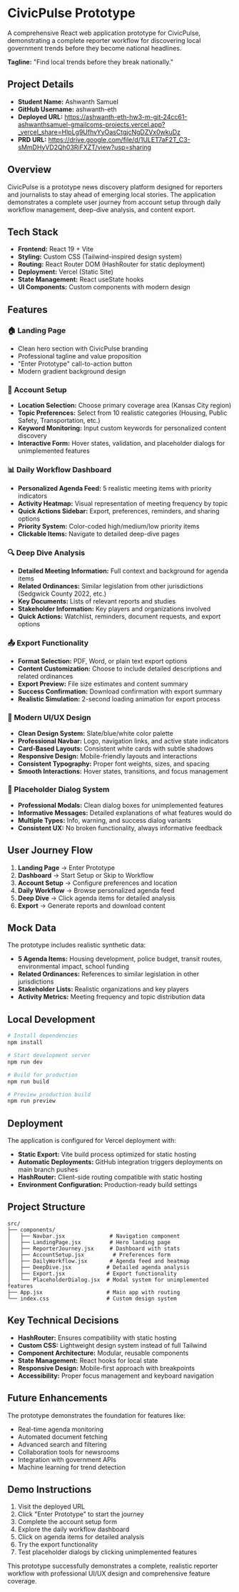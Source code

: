 # CivicPulse Prototype

A comprehensive React web application prototype for CivicPulse, demonstrating a complete reporter workflow for discovering local government trends before they become national headlines.

**Tagline:** "Find local trends before they break nationally."

## Project Details

- **Student Name:** Ashwanth Samuel
- **GitHub Username:** ashwanth-eth
- **Deployed URL:** https://ashwanth-eth-hw3-m-git-24cc61-ashwanthsamuel-gmailcoms-projects.vercel.app?_vercel_share=HlpLg9UfhvYyOasCtgjcNgDZVx0wkuDz
- **PRD URL:** https://drive.google.com/file/d/1ULET7aF2T_C3-sMmDHyVD2Qh03RiFXZT/view?usp=sharing

## Overview

CivicPulse is a prototype news discovery platform designed for reporters and journalists to stay ahead of emerging local stories. The application demonstrates a complete user journey from account setup through daily workflow management, deep-dive analysis, and content export.

## Tech Stack

- **Frontend:** React 19 + Vite
- **Styling:** Custom CSS (Tailwind-inspired design system)
- **Routing:** React Router DOM (HashRouter for static deployment)
- **Deployment:** Vercel (Static Site)
- **State Management:** React useState hooks
- **UI Components:** Custom components with modern design

## Features

### 🏠 Landing Page
- Clean hero section with CivicPulse branding
- Professional tagline and value proposition
- "Enter Prototype" call-to-action button
- Modern gradient background design

### 👤 Account Setup
- **Location Selection:** Choose primary coverage area (Kansas City region)
- **Topic Preferences:** Select from 10 realistic categories (Housing, Public Safety, Transportation, etc.)
- **Keyword Monitoring:** Input custom keywords for personalized content discovery
- **Interactive Form:** Hover states, validation, and placeholder dialogs for unimplemented features

### 📊 Daily Workflow Dashboard
- **Personalized Agenda Feed:** 5 realistic meeting items with priority indicators
- **Activity Heatmap:** Visual representation of meeting frequency by topic
- **Quick Actions Sidebar:** Export, preferences, reminders, and sharing options
- **Priority System:** Color-coded high/medium/low priority items
- **Clickable Items:** Navigate to detailed deep-dive pages

### 🔍 Deep Dive Analysis
- **Detailed Meeting Information:** Full context and background for agenda items
- **Related Ordinances:** Similar legislation from other jurisdictions (Sedgwick County 2022, etc.)
- **Key Documents:** Lists of relevant reports and studies
- **Stakeholder Information:** Key players and organizations involved
- **Quick Actions:** Watchlist, reminders, document requests, and export options

### 📤 Export Functionality
- **Format Selection:** PDF, Word, or plain text export options
- **Content Customization:** Choose to include detailed descriptions and related ordinances
- **Export Preview:** File size estimates and content summary
- **Success Confirmation:** Download confirmation with export summary
- **Realistic Simulation:** 2-second loading animation for export process

### 🎨 Modern UI/UX Design
- **Clean Design System:** Slate/blue/white color palette
- **Professional Navbar:** Logo, navigation links, and active state indicators
- **Card-Based Layouts:** Consistent white cards with subtle shadows
- **Responsive Design:** Mobile-friendly layouts and interactions
- **Consistent Typography:** Proper font weights, sizes, and spacing
- **Smooth Interactions:** Hover states, transitions, and focus management

### 🔧 Placeholder Dialog System
- **Professional Modals:** Clean dialog boxes for unimplemented features
- **Informative Messages:** Detailed explanations of what features would do
- **Multiple Types:** Info, warning, and success dialog variants
- **Consistent UX:** No broken functionality, always informative feedback

## User Journey Flow

1. **Landing Page** → Enter Prototype
2. **Dashboard** → Start Setup or Skip to Workflow
3. **Account Setup** → Configure preferences and location
4. **Daily Workflow** → Browse personalized agenda feed
5. **Deep Dive** → Click agenda items for detailed analysis
6. **Export** → Generate reports and download content

## Mock Data

The prototype includes realistic synthetic data:
- **5 Agenda Items:** Housing development, police budget, transit routes, environmental impact, school funding
- **Related Ordinances:** References to similar legislation in other jurisdictions
- **Stakeholder Lists:** Realistic organizations and key players
- **Activity Metrics:** Meeting frequency and topic distribution data

## Local Development

```bash
# Install dependencies
npm install

# Start development server
npm run dev

# Build for production
npm run build

# Preview production build
npm run preview
```

## Deployment

The application is configured for Vercel deployment with:
- **Static Export:** Vite build process optimized for static hosting
- **Automatic Deployments:** GitHub integration triggers deployments on main branch pushes
- **HashRouter:** Client-side routing compatible with static hosting
- **Environment Configuration:** Production-ready build settings

## Project Structure

```
src/
├── components/
│   ├── Navbar.jsx              # Navigation component
│   ├── LandingPage.jsx         # Hero landing page
│   ├── ReporterJourney.jsx     # Dashboard with stats
│   ├── AccountSetup.jsx         # Preferences form
│   ├── DailyWorkflow.jsx       # Agenda feed and heatmap
│   ├── DeepDive.jsx           # Detailed agenda analysis
│   ├── Export.jsx             # Export functionality
│   └── PlaceholderDialog.jsx  # Modal system for unimplemented features
├── App.jsx                    # Main app with routing
└── index.css                  # Custom design system
```

## Key Technical Decisions

- **HashRouter:** Ensures compatibility with static hosting
- **Custom CSS:** Lightweight design system instead of full Tailwind
- **Component Architecture:** Modular, reusable components
- **State Management:** React hooks for local state
- **Responsive Design:** Mobile-first approach with breakpoints
- **Accessibility:** Proper focus management and keyboard navigation

## Future Enhancements

The prototype demonstrates the foundation for features like:
- Real-time agenda monitoring
- Automated document fetching
- Advanced search and filtering
- Collaboration tools for newsrooms
- Integration with government APIs
- Machine learning for trend detection

## Demo Instructions

1. Visit the deployed URL
2. Click "Enter Prototype" to start the journey
3. Complete the account setup form
4. Explore the daily workflow dashboard
5. Click on agenda items for detailed analysis
6. Try the export functionality
7. Test placeholder dialogs by clicking unimplemented features

This prototype successfully demonstrates a complete, realistic reporter workflow with professional UI/UX design and comprehensive feature coverage.
